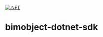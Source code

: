 [![.NET](https://github.com/csi-lund/bimobject-dotnet-sdk/actions/workflows/build.yml/badge.svg)](https://github.com/csi-lund/bimobject-dotnet-sdk/actions/workflows/build.yml)

# bimobject-dotnet-sdk
